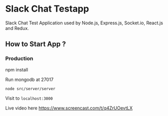
# Slack Chat Testapp

Slack Chat Test Application used by Node.js, Express.js, Socket.io, React.js and Redux.

## How to Start App ?
### Production

npm install

Run mongodb at 27017

```
node src/server/server
```
Visit to `localhost:3000`

Live video here
https://www.screencast.com/t/q4ZrUOevtLX
